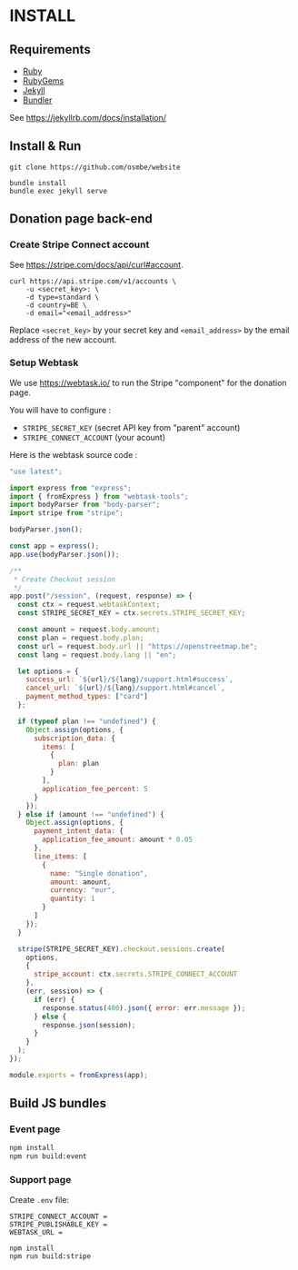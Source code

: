 # INSTALL

## Requirements

- [Ruby](https://www.ruby-lang.org/)
- [RubyGems](https://rubygems.org/)
- [Jekyll](https://jekyllrb.com/)
- [Bundler](https://bundler.io/)

See <https://jekyllrb.com/docs/installation/>

## Install & Run

    git clone https://github.com/osmbe/website

    bundle install
    bundle exec jekyll serve

## Donation page back-end

### Create Stripe Connect account

See <https://stripe.com/docs/api/curl#account>.

    curl https://api.stripe.com/v1/accounts \
        -u <secret_key>: \
        -d type=standard \
        -d country=BE \
        -d email="<email_address>"

Replace `<secret_key>` by your secret key and `<email_address>` by the email address of the new account.

### Setup Webtask

We use <https://webtask.io/> to run the Stripe "component" for the donation page.

You will have to configure :

- `STRIPE_SECRET_KEY` (secret API key from "parent" account)
- `STRIPE_CONNECT_ACCOUNT` (your acount)

Here is the webtask source code :

```javascript
"use latest";

import express from "express";
import { fromExpress } from "webtask-tools";
import bodyParser from "body-parser";
import stripe from "stripe";

bodyParser.json();

const app = express();
app.use(bodyParser.json());

/**
 * Create Checkout session
 */
app.post("/session", (request, response) => {
  const ctx = request.webtaskContext;
  const STRIPE_SECRET_KEY = ctx.secrets.STRIPE_SECRET_KEY;

  const amount = request.body.amount;
  const plan = request.body.plan;
  const url = request.body.url || "https://openstreetmap.be";
  const lang = request.body.lang || "en";

  let options = {
    success_url: `${url}/${lang}/support.html#success`,
    cancel_url: `${url}/${lang}/support.html#cancel`,
    payment_method_types: ["card"]
  };

  if (typeof plan !== "undefined") {
    Object.assign(options, {
      subscription_data: {
        items: [
          {
            plan: plan
          }
        ],
        application_fee_percent: 5
      }
    });
  } else if (amount !== "undefined") {
    Object.assign(options, {
      payment_intent_data: {
        application_fee_amount: amount * 0.05
      },
      line_items: [
        {
          name: "Single donation",
          amount: amount,
          currency: "eur",
          quantity: 1
        }
      ]
    });
  }

  stripe(STRIPE_SECRET_KEY).checkout.sessions.create(
    options,
    {
      stripe_account: ctx.secrets.STRIPE_CONNECT_ACCOUNT
    },
    (err, session) => {
      if (err) {
        response.status(400).json({ error: err.message });
      } else {
        response.json(session);
      }
    }
  );
});

module.exports = fromExpress(app);
```

## Build JS bundles

### Event page

```bash
npm install
npm run build:event
```

### Support page

Create `.env` file:

```
STRIPE_CONNECT_ACCOUNT =
STRIPE_PUBLISHABLE_KEY =
WEBTASK_URL =
```

```bash
npm install
npm run build:stripe
```

